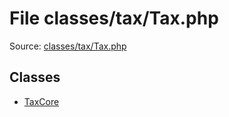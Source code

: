 File classes/tax/Tax.php
=========

Source: [classes/tax/Tax.php](https://github.com/PrestaShop/PrestaShop/blob/1.6.0.2/classes/tax/Tax.php)


Classes
-------

* [TaxCore](class.TaxCore.md)

